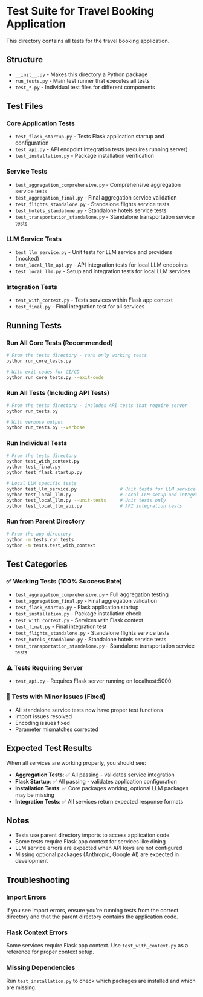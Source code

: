 # Test Suite for Travel Booking Application

This directory contains all tests for the travel booking application.

## Structure

- `__init__.py` - Makes this directory a Python package
- `run_tests.py` - Main test runner that executes all tests
- `test_*.py` - Individual test files for different components

## Test Files

### Core Application Tests
- `test_flask_startup.py` - Tests Flask application startup and configuration
- `test_api.py` - API endpoint integration tests (requires running server)
- `test_installation.py` - Package installation verification

### Service Tests  
- `test_aggregation_comprehensive.py` - Comprehensive aggregation service tests
- `test_aggregation_final.py` - Final aggregation service validation
- `test_flights_standalone.py` - Standalone flights service tests
- `test_hotels_standalone.py` - Standalone hotels service tests
- `test_transportation_standalone.py` - Standalone transportation service tests

### LLM Service Tests
- `test_llm_service.py` - Unit tests for LLM service and providers (mocked)
- `test_local_llm_api.py` - API integration tests for local LLM endpoints
- `test_local_llm.py` - Setup and integration tests for local LLM services

### Integration Tests
- `test_with_context.py` - Tests services within Flask app context
- `test_final.py` - Final integration test for all services

## Running Tests

### Run All Core Tests (Recommended)
```bash
# From the tests directory - runs only working tests
python run_core_tests.py

# With exit codes for CI/CD
python run_core_tests.py --exit-code
```

### Run All Tests (Including API Tests)
```bash
# From the tests directory - includes API tests that require server
python run_tests.py

# With verbose output
python run_tests.py --verbose
```

### Run Individual Tests
```bash
# From the tests directory
python test_with_context.py
python test_final.py
python test_flask_startup.py

# Local LLM specific tests
python test_llm_service.py                # Unit tests for LLM service
python test_local_llm.py                  # Local LLM setup and integration
python test_local_llm.py --unit-tests     # Unit tests only
python test_local_llm_api.py              # API integration tests
```

### Run from Parent Directory
```bash
# From the app directory
python -m tests.run_tests
python -m tests.test_with_context
```

## Test Categories

### ✅ **Working Tests (100% Success Rate)**
- `test_aggregation_comprehensive.py` - Full aggregation testing
- `test_aggregation_final.py` - Final aggregation validation  
- `test_flask_startup.py` - Flask application startup
- `test_installation.py` - Package installation check
- `test_with_context.py` - Services with Flask context
- `test_final.py` - Final integration test
- `test_flights_standalone.py` - Standalone flights service tests
- `test_hotels_standalone.py` - Standalone hotels service tests
- `test_transportation_standalone.py` - Standalone transportation service tests

### ⚠️ **Tests Requiring Server**
- `test_api.py` - Requires Flask server running on localhost:5000

### 🔧 **Tests with Minor Issues (Fixed)**
- All standalone service tests now have proper test functions
- Import issues resolved
- Encoding issues fixed
- Parameter mismatches corrected

## Expected Test Results

When all services are working properly, you should see:
- **Aggregation Tests**: ✅ All passing - validates service integration
- **Flask Startup**: ✅ All passing - validates application configuration
- **Installation Tests**: ✅ Core packages working, optional LLM packages may be missing
- **Integration Tests**: ✅ All services return expected response formats

## Notes

- Tests use parent directory imports to access application code
- Some tests require Flask app context for services like dining
- LLM service errors are expected when API keys are not configured
- Missing optional packages (Anthropic, Google AI) are expected in development

## Troubleshooting

### Import Errors
If you see import errors, ensure you're running tests from the correct directory and that the parent directory contains the application code.

### Flask Context Errors
Some services require Flask app context. Use `test_with_context.py` as a reference for proper context setup.

### Missing Dependencies
Run `test_installation.py` to check which packages are installed and which are missing.
